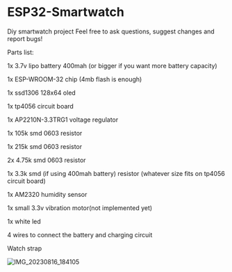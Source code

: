 # ESP32-Smartwatch
Diy smartwatch project
Feel free to ask questions, suggest changes and report bugs!

Parts list:


1x 3.7v lipo battery 400mah (or bigger if you want more battery capacity)

1x ESP-WROOM-32 chip (4mb flash is enough)

1x ssd1306 128x64 oled

1x tp4056 circuit board

1x AP2210N-3.3TRG1 voltage regulator

1x 105k smd 0603 resistor

1x 215k smd 0603 resistor 

2x 4.75k smd 0603 resistor

1x 3.3k smd  (if using 400mah battery) resistor (whatever size fits on tp4056 circuit board)

1x AM2320 humidity sensor

1x small 3.3v vibration motor(not implemented yet)

1x white led

4 wires to connect the battery and charging circuit 

Watch strap

![IMG_20230816_184105](https://github.com/Cobaltmaster/ESP32-Smartwatch/assets/140275627/a34628ee-c4a2-4b89-acc5-2a8a155c9f14)
